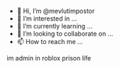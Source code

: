 - 👋 Hi, I’m @mevlutimpostor
- 👀 I’m interested in ...
- 🌱 I’m currently learning ...
- 💞️ I’m looking to collaborate on ...
- 📫 How to reach me ...

<!---
mevlutimpostor/mevlutimpostor is a ✨ special ✨ repository because its `README.md` (this file) appears on your GitHub profile.
You can click the Preview link to take a look at your changes.
--->
im admin in roblox prison life
